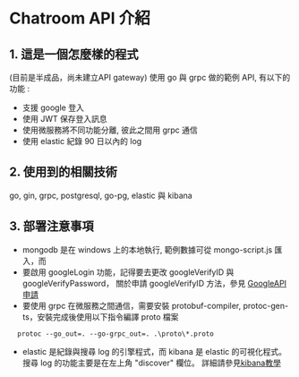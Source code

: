# Chatroom API 介紹

## 1. 這是一個怎麼樣的程式

  (目前是半成品，尚未建立API gateway)
  使用 go 與 grpc 做的範例 API, 有以下的功能 :
  
 * 支援 google 登入
 * 使用 JWT 保存登入訊息 
 * 使用微服務將不同功能分離, 彼此之間用 grpc 通信
 * 使用 elastic 紀錄 90 日以內的 log

## 2. 使用到的相關技術
  go, gin, grpc, postgresql, go-pg, elastic 與 kibana
  
## 3. 部署注意事項
 * mongodb 是在 windows 上的本地執行, 範例數據可從 mongo-script.js 匯入，而
 * 要啟用 googleLogin 功能，記得要去更改 googleVerifyID 與 googleVerifyPassword，
 關於申請 googleVerifyID 方法，參見 [GoogleAPI申請](https://blog.hungwin.com.tw/aspnet-google-login/)
 * 要使用 grpc 在微服務之間通信，需要安裝  protobuf-compiler, protoc-gen-ts，安裝完成後使用以下指令編譯 proto 檔案

 ```
   protoc --go_out=. --go-grpc_out=. .\proto\*.proto
```

 * elastic 是紀錄與搜尋 log 的引擎程式，而 kibana 是 elastic 的可視化程式。搜尋 log 的功能主要是在左上角 "discover" 欄位。
   詳細請參見[kibana教學](https://medium.com/%E7%A8%8B%E5%BC%8F%E4%B9%BE%E8%B2%A8/elk-%E6%95%99%E5%AD%B8%E8%88%87%E4%BB%8B%E7%B4%B9-c54af6f06e61)